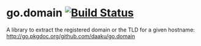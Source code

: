 go.domain [![Build Status](https://secure.travis-ci.org/daaku/go.domain.png)](http://travis-ci.org/daaku/go.domain)
=========

A library to extract the registered domain or the TLD for a given hostname:
http://go.pkgdoc.org/github.com/daaku/go.domain
